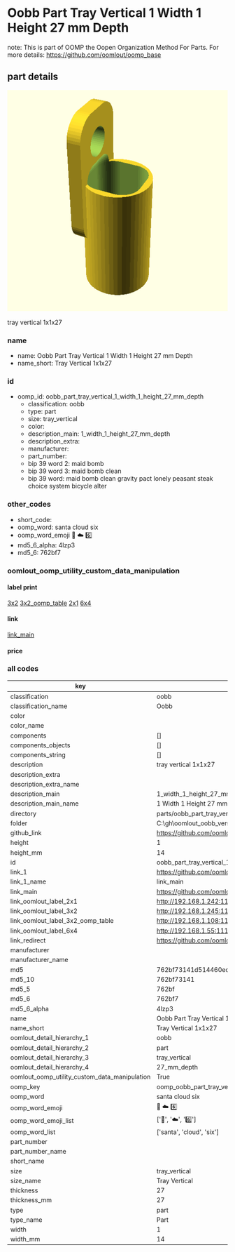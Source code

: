 # Oobb Part Tray Vertical 1 Width 1 Height 27 mm Depth  

note: This is part of OOMP the Oopen Organization Method For Parts. For more details: https://github.com/oomlout/oomp_base

##  part details
  

[![](3dpr.png)](3dpr.png)

tray vertical 1x1x27



### name
* name: Oobb Part Tray Vertical 1 Width 1 Height 27 mm Depth
* name_short: Tray Vertical 1x1x27 
### id
* oomp_id: oobb_part_tray_vertical_1_width_1_height_27_mm_depth
  * classification: oobb
  * type: part
  * size: tray_vertical
  * color: 
  * description_main: 1_width_1_height_27_mm_depth
  * description_extra: 
  * manufacturer: 
  * part_number: 
  * bip 39 word 2: maid bomb
  * bip 39 word 3: maid bomb clean
  * bip 39 word: maid bomb clean gravity pact lonely peasant steak choice system bicycle alter

### other_codes
* short_code: 
* oomp_word: santa cloud six
* oomp_word_emoji :santa: :cloud: :six:
* md5_6_alpha: 4lzp3
* md5_6: 762bf7






### oomlout_oomp_utility_custom_data_manipulation
#### label print
[3x2](http://192.168.1.245:1112/?label=oomp%204lzp3)
[3x2_oomp_table](http://192.168.1.108:1112/?label=oomp%204lzp3)
[2x1](http://192.168.1.242:1112/?label=oomp%204lzp3)
[6x4](http://192.168.1.55:1112/?label=oomp%204lzp3)    

#### link

[link_main](https://github.com/oomlout/oomlout_oobb_version_4_generated_parts/tree/main/navigation_oomp/oobb/part/tray_vertical/1_width_1_height_27_mm_depth/part)                              

#### price







### all codes 
| key | value |  
| --- | --- |  
| classification | oobb |  
| classification_name | Oobb |  
| color |  |  
| color_name |  |  
| components | [] |  
| components_objects | [] |  
| components_string | [] |  
| description | tray vertical 1x1x27 |  
| description_extra |  |  
| description_extra_name |  |  
| description_main | 1_width_1_height_27_mm_depth |  
| description_main_name | 1 Width 1 Height 27 mm Depth |  
| directory | parts/oobb_part_tray_vertical_1_width_1_height_27_mm_depth |  
| folder | C:\gh\oomlout_oobb_version_4_generated_parts\parts\oobb_part_tray_vertical_1_width_1_height_27_mm_depth |  
| github_link | https://github.com/oomlout/oomlout_oomp_part_src/tree/main/parts/oobb_part_tray_vertical_1_width_1_height_27_mm_depth |  
| height | 1 |  
| height_mm | 14 |  
| id | oobb_part_tray_vertical_1_width_1_height_27_mm_depth |  
| link_1 | https://github.com/oomlout/oomlout_oobb_version_4_generated_parts/tree/main/navigation_oomp/oobb/part/tray_vertical/1_width_1_height_27_mm_depth/part |  
| link_1_name | link_main |  
| link_main | https://github.com/oomlout/oomlout_oobb_version_4_generated_parts/tree/main/navigation_oomp/oobb/part/tray_vertical/1_width_1_height_27_mm_depth/part |  
| link_oomlout_label_2x1 | http://192.168.1.242:1112/?label=oomp%204lzp3 |  
| link_oomlout_label_3x2 | http://192.168.1.245:1112/?label=oomp%204lzp3 |  
| link_oomlout_label_3x2_oomp_table | http://192.168.1.108:1112/?label=oomp%204lzp3 |  
| link_oomlout_label_6x4 | http://192.168.1.55:1112/?label=oomp%204lzp3 |  
| link_redirect | https://github.com/oomlout/oomlout_oobb_version_4_generated_parts/tree/main/parts/oobb_tray_vertical_01_01_27 |  
| manufacturer |  |  
| manufacturer_name |  |  
| md5 | 762bf73141d514460ecf566054864c30 |  
| md5_10 | 762bf73141 |  
| md5_5 | 762bf |  
| md5_6 | 762bf7 |  
| md5_6_alpha | 4lzp3 |  
| name | Oobb Part Tray Vertical 1 Width 1 Height 27 mm Depth |  
| name_short | Tray Vertical 1x1x27  |  
| oomlout_detail_hierarchy_1 | oobb |  
| oomlout_detail_hierarchy_2 | part |  
| oomlout_detail_hierarchy_3 | tray_vertical |  
| oomlout_detail_hierarchy_4 | 27_mm_depth |  
| oomlout_oomp_utility_custom_data_manipulation | True |  
| oomp_key | oomp_oobb_part_tray_vertical_1_width_1_height_27_mm_depth |  
| oomp_word | santa cloud six |  
| oomp_word_emoji | :santa: :cloud: :six: |  
| oomp_word_emoji_list | [':santa:', ':cloud:', ':six:'] |  
| oomp_word_list | ['santa', 'cloud', 'six'] |  
| part_number |  |  
| part_number_name |  |  
| short_name |  |  
| size | tray_vertical |  
| size_name | Tray Vertical |  
| thickness | 27 |  
| thickness_mm | 27 |  
| type | part |  
| type_name | Part |  
| width | 1 |  
| width_mm | 14 |  
